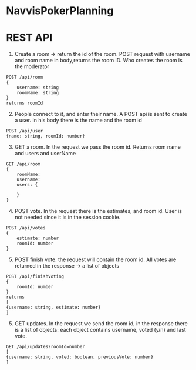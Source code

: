 # NavvisPokerPlanning

REST API
==========

1. Create a room -> return the id of the room. POST request with username and room name in body,returns the room ID. Who creates the room is the moderator
```
POST /api/room
{
	username: string
	roomName: string
}
returns roomId
```

2. People connect to it, and enter their name. A POST api is sent to create a user. In his body there is the name and the room id
```
POST /api/user
{name: string, roomId: number}
```

3. GET a room. In the request we pass the room id. Returns room name and users and userName
```
GET /api/room
{
	roomName:
	username: 
	users: {

	}
}
```

4. POST vote. In the request there is the estimates, and room id. User is not needed since it is in the session cookie.
```
POST /api/votes
{
	estimate: number
	roomId: number
}
```

5. POST finish vote. the request will contain the room id. 
All votes are returned in the response -> a list of objects
```
POST /api/finishVoting
{
	roomId: number
}
returns
[
{username: string, estimate: number}
]
```

5. GET updates. In the request we send the room id, in the response there is a list of objects: each object contains username, voted (y/n) and last vote.
```
GET /api/updates?roomId=number
[
{username: string, voted: boolean, previousVote: number}
]
```
